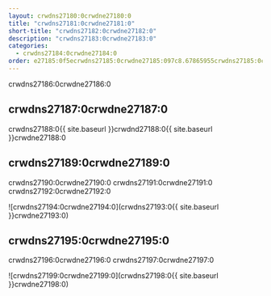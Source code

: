 ```yaml
---
layout: crwdns27180:0crwdne27180:0
title: "crwdns27181:0crwdne27181:0"
short-title: "crwdns27182:0crwdne27182:0"
description: "crwdns27183:0crwdne27183:0"
categories:
  - crwdns27184:0crwdne27184:0
order: e27185:0f5ecrwdns27185:0crwdne27185:097c8.67865955crwdns27185:0crwdne27185:0
---
```

crwdns27186:0crwdne27186:0

## crwdns27187:0crwdne27187:0

crwdns27188:0{{ site.baseurl }}crwdnd27188:0{{ site.baseurl }}crwdne27188:0

## crwdns27189:0crwdne27189:0

crwdns27190:0crwdne27190:0 crwdns27191:0crwdne27191:0 crwdns27192:0crwdne27192:0

![crwdns27194:0crwdne27194:0](crwdns27193:0{{ site.baseurl }}crwdne27193:0)

## crwdns27195:0crwdne27195:0

crwdns27196:0crwdne27196:0 crwdns27197:0crwdne27197:0

![crwdns27199:0crwdne27199:0](crwdns27198:0{{ site.baseurl }}crwdne27198:0)